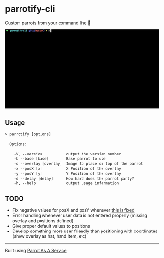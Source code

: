 # parrotify-cli

Custom parrots from your command line :tada:

![parrotify-cli demo](images/mega-demo.gif "parrotify-cli demo")

Usage
-----

```
> parrotify [options]

  Options:

    -V, --version           output the version number
    -b --base [base]        Base parrot to use
    -o --overlay [overlay]  Image to place on top of the parrot
    -x --posX [x]           X Position of the overlay
    -y --posY [y]           Y Position of the overlay
    -d --delay [delay]      How hard does the parrot party?
    -h, --help              output usage information

```

TODO
-----

- Fix negative values for posX and posY whenever [this is fixed](https://github.com/tj/commander.js/issues/61)
- Error handling whenever user data is not entered properly (missing overlay and positions defined)
- Give proper default values to positions
- Develop something more user friendly than positioning with coordinates (show overlay as hat, hand item, etc)

-----

Built using [Parrot As A Service](https://github.com/francoislg/PPaaS)

